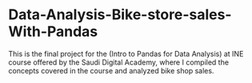 # Data-Analysis-Bike-store-sales-With-Pandas

This is the final project for the (Intro to Pandas for Data Analysis) at INE course offered by the Saudi Digital Academy, where I compiled the concepts covered in the course and analyzed bike shop sales.
